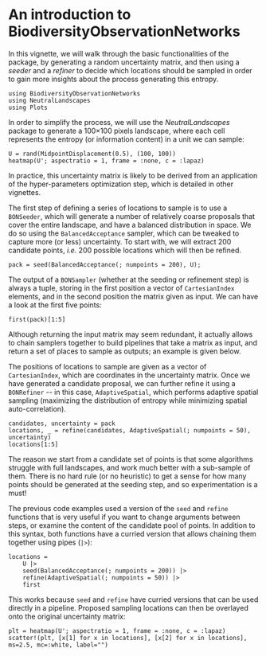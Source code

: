 # An introduction to BiodiversityObservationNetworks

In this vignette, we will walk through the basic functionalities of the package,
by generating a random uncertainty matrix, and then using a *seeder* and a
*refiner* to decide which locations should be sampled in order to gain more
insights about the process generating this entropy. 

```
using BiodiversityObservationNetworks
using NeutralLandscapes
using Plots
```

In order to simplify the process, we will use the *NeutralLandscapes* package to
generate a 100×100 pixels landscape, where each cell represents the entropy (or
information content) in a unit we can sample:

```
U = rand(MidpointDisplacement(0.5), (100, 100))
heatmap(U'; aspectratio = 1, frame = :none, c = :lapaz)
```

In practice, this uncertainty matrix is likely to be derived from an application of the hyper-parameters optimization step, which is detailed in other vignettes.

The first step of defining a series of locations to sample is to use a
`BONSeeder`, which will generate a number of relatively coarse proposals that
cover the entire landscape, and have a balanced distribution in space. We do so
using the `BalancedAcceptance` sampler, which can be tweaked to capture more (or
less) uncertainty. To start with, we will extract 200 candidate points, *i.e.*
200 possible locations which will then be refined. 


```
pack = seed(BalancedAcceptance(; numpoints = 200), U);
```

The output of a `BONSampler` (whether at the seeding or refinement step) is
always a tuple, storing in the first position a vector of `CartesianIndex`
elements, and in the second position the matrix given as input. We can have a
look at the first five points: 

```
first(pack)[1:5]
```

Although returning the input matrix may seem redundant, it actually allows to
chain samplers together to build pipelines that take a matrix as input, and
return a set of places to sample as outputs; an example is given below.

The positions of locations to sample are given as a vector of `CartesianIndex`,
which are coordinates in the uncertainty matrix. Once we have generated a
candidate proposal, we can further refine it using a `BONRefiner` -- in this
case, `AdaptiveSpatial`, which performs adaptive spatial sampling (maximizing
the distribution of entropy while minimizing spatial auto-correlation).

```
candidates, uncertainty = pack
locations, _ = refine(candidates, AdaptiveSpatial(; numpoints = 50), uncertainty)
locations[1:5]
```


The reason we start from a candidate set of points is that some algorithms
struggle with full landscapes, and work much better with a sub-sample of them.
There is no hard rule (or no heuristic) to get a sense for how many points should be generated at the seeding step, and so experimentation is a must!

The previous code examples used a version of the `seed` and `refine` functions
that is very useful if you want to change arguments between steps, or examine
the content of the candidate pool of points. In addition to this syntax, both
functions have a curried version that allows chaining them together using pipes
(`|>`):

```
locations =
    U |>
    seed(BalancedAcceptance(; numpoints = 200)) |>
    refine(AdaptiveSpatial(; numpoints = 50)) |>
    first
```

This works because `seed` and `refine` have curried versions that can be used
directly in a pipeline. Proposed sampling locations can then be overlayed onto
the original uncertainty matrix: 

```
plt = heatmap(U'; aspectratio = 1, frame = :none, c = :lapaz)
scatter!(plt, [x[1] for x in locations], [x[2] for x in locations], ms=2.5, mc=:white, label="")
```